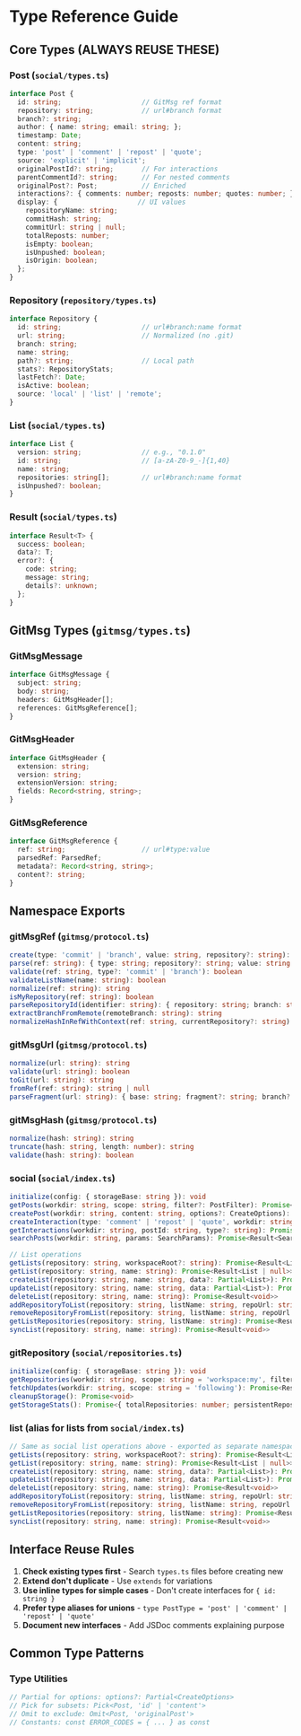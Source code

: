 # Type Reference Guide

## Core Types (ALWAYS REUSE THESE)

### Post (`social/types.ts`)
```typescript
interface Post {
  id: string;                    // GitMsg ref format
  repository: string;            // url#branch format
  branch?: string;
  author: { name: string; email: string; };
  timestamp: Date;
  content: string;
  type: 'post' | 'comment' | 'repost' | 'quote';
  source: 'explicit' | 'implicit';
  originalPostId?: string;       // For interactions
  parentCommentId?: string;      // For nested comments
  originalPost?: Post;           // Enriched
  interactions?: { comments: number; reposts: number; quotes: number; };
  display: {                    // UI values
    repositoryName: string;
    commitHash: string;
    commitUrl: string | null;
    totalReposts: number;
    isEmpty: boolean;
    isUnpushed: boolean;
    isOrigin: boolean;
  };
}
```

### Repository (`repository/types.ts`)
```typescript
interface Repository {
  id: string;                    // url#branch:name format
  url: string;                   // Normalized (no .git)
  branch: string;
  name: string;
  path?: string;                 // Local path
  stats?: RepositoryStats;
  lastFetch?: Date;
  isActive: boolean;
  source: 'local' | 'list' | 'remote';
}
```

### List (`social/types.ts`)
```typescript
interface List {
  version: string;               // e.g., "0.1.0"
  id: string;                    // [a-zA-Z0-9_-]{1,40}
  name: string;
  repositories: string[];        // url#branch:name format
  isUnpushed?: boolean;
}
```

### Result (`social/types.ts`)
```typescript
interface Result<T> {
  success: boolean;
  data?: T;
  error?: {
    code: string;
    message: string;
    details?: unknown;
  };
}
```

## GitMsg Types (`gitmsg/types.ts`)

### GitMsgMessage
```typescript
interface GitMsgMessage {
  subject: string;
  body: string;
  headers: GitMsgHeader[];
  references: GitMsgReference[];
}
```

### GitMsgHeader
```typescript
interface GitMsgHeader {
  extension: string;
  version: string;
  extensionVersion: string;
  fields: Record<string, string>;
}
```

### GitMsgReference
```typescript
interface GitMsgReference {
  ref: string;                   // url#type:value
  parsedRef: ParsedRef;
  metadata?: Record<string, string>;
  content?: string;
}
```

## Namespace Exports

### gitMsgRef (`gitmsg/protocol.ts`)
```typescript
create(type: 'commit' | 'branch', value: string, repository?: string): string
parse(ref: string): { type: string; repository?: string; value: string }
validate(ref: string, type?: 'commit' | 'branch'): boolean
validateListName(name: string): boolean
normalize(ref: string): string
isMyRepository(ref: string): boolean
parseRepositoryId(identifier: string): { repository: string; branch: string }
extractBranchFromRemote(remoteBranch: string): string
normalizeHashInRefWithContext(ref: string, currentRepository?: string): string
```

### gitMsgUrl (`gitmsg/protocol.ts`)
```typescript
normalize(url: string): string
validate(url: string): boolean
toGit(url: string): string
fromRef(ref: string): string | null
parseFragment(url: string): { base: string; fragment?: string; branch?: string }
```

### gitMsgHash (`gitmsg/protocol.ts`)
```typescript
normalize(hash: string): string
truncate(hash: string, length: number): string
validate(hash: string): boolean
```

### social (`social/index.ts`)
```typescript
initialize(config: { storageBase: string }): void
getPosts(workdir: string, scope: string, filter?: PostFilter): Promise<Result<Post[]>>
createPost(workdir: string, content: string, options?: CreateOptions): Promise<Result<Post>>
createInteraction(type: 'comment' | 'repost' | 'quote', workdir: string, targetPost: Post, content?: string): Promise<Result<Post>>
getInteractions(workdir: string, postId: string, type?: string): Promise<Result<Post[]>>
searchPosts(workdir: string, params: SearchParams): Promise<Result<SearchResult>>

// List operations
getLists(repository: string, workspaceRoot?: string): Promise<Result<List[]>>
getList(repository: string, name: string): Promise<Result<List | null>>
createList(repository: string, name: string, data?: Partial<List>): Promise<Result<List>>
updateList(repository: string, name: string, data: Partial<List>): Promise<Result<List>>
deleteList(repository: string, name: string): Promise<Result<void>>
addRepositoryToList(repository: string, listName: string, repoUrl: string): Promise<Result<void>>
removeRepositoryFromList(repository: string, listName: string, repoUrl: string): Promise<Result<void>>
getListRepositories(repository: string, listName: string): Promise<Result<string[]>>
syncList(repository: string, name: string): Promise<Result<void>>
```

### gitRepository (`social/repositories.ts`)
```typescript
initialize(config: { storageBase: string }): void
getRepositories(workdir: string, scope: string = 'workspace:my', filter?: RepositoryFilter): Promise<Result<Repository[]>>
fetchUpdates(workdir: string, scope: string = 'following'): Promise<Result<{ fetched: number; failed: number }>>
cleanupStorage(): Promise<void>
getStorageStats(): Promise<{ totalRepositories: number; persistentRepositories: number; temporaryRepositories: number; totalSize: number; repositories: any[] }>
```

### list (alias for lists from `social/index.ts`)
```typescript
// Same as social list operations above - exported as separate namespace for convenience
getLists(repository: string, workspaceRoot?: string): Promise<Result<List[]>>
getList(repository: string, name: string): Promise<Result<List | null>>
createList(repository: string, name: string, data?: Partial<List>): Promise<Result<List>>
updateList(repository: string, name: string, data: Partial<List>): Promise<Result<List>>
deleteList(repository: string, name: string): Promise<Result<void>>
addRepositoryToList(repository: string, listName: string, repoUrl: string): Promise<Result<void>>
removeRepositoryFromList(repository: string, listName: string, repoUrl: string): Promise<Result<void>>
getListRepositories(repository: string, listName: string): Promise<Result<string[]>>
syncList(repository: string, name: string): Promise<Result<void>>
```

## Interface Reuse Rules

1. **Check existing types first** - Search `types.ts` files before creating new
2. **Extend don't duplicate** - Use `extends` for variations
3. **Use inline types for simple cases** - Don't create interfaces for `{ id: string }`
4. **Prefer type aliases for unions** - `type PostType = 'post' | 'comment' | 'repost' | 'quote'`
5. **Document new interfaces** - Add JSDoc comments explaining purpose

## Common Type Patterns

### Type Utilities
```typescript
// Partial for options: options?: Partial<CreateOptions>
// Pick for subsets: Pick<Post, 'id' | 'content'>
// Omit to exclude: Omit<Post, 'originalPost'>
// Constants: const ERROR_CODES = { ... } as const
```